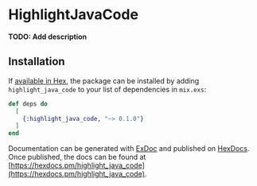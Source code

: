 # HighlightJavaCode

**TODO: Add description**

## Installation

If [available in Hex](https://hex.pm/docs/publish), the package can be installed
by adding `highlight_java_code` to your list of dependencies in `mix.exs`:

```elixir
def deps do
  [
    {:highlight_java_code, "~> 0.1.0"}
  ]
end
```

Documentation can be generated with [ExDoc](https://github.com/elixir-lang/ex_doc)
and published on [HexDocs](https://hexdocs.pm). Once published, the docs can
be found at [https://hexdocs.pm/highlight_java_code](https://hexdocs.pm/highlight_java_code).

